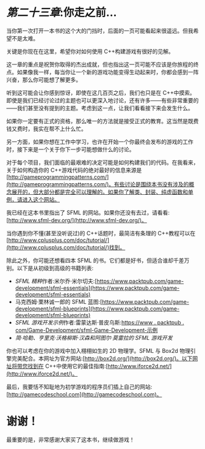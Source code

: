 # *第二十三章*:你走之前...

当你第一次打开一本书的这个大的门挡时，后面的一页可能看起来很遥远。但我希望不是太难。

关键是你现在在这里，希望你对如何使用 C++构建游戏有很好的见解。

这一章的重点是祝贺你取得的杰出成就，但也指出这一页可能不应该是你旅程的终点。如果像我一样，每当你让一个新的游戏功能变得生动起来时，你都会感到一阵兴奋，那么你可能想了解更多。

听到这可能会让你感到惊讶，即使在这几百页之后，我们也只是在 C++中摸索。即使是我们已经讨论过的主题也可以更深入地讨论，还有许多——有些非常重要的——我们甚至没有提到的主题。考虑到这一点，让我们看看接下来会发生什么。

如果你一定要有正式的资格，那么唯一的方法就是接受正式的教育。这当然是既费钱又费时，我实在帮不上什么忙。

另一方面，如果你想在工作中学习，也许在开始一个你最终会发布的游戏的工作时，接下来是一个关于你下一步可能想做什么的讨论。

对于每个项目，我们面临的最艰难的决定可能是如何构建我们的代码。在我看来，关于如何构造你的 C++游戏代码的绝对最好的信息来源是[http://gameprogrammingpatterns.com/](http://gameprogrammingpatterns.com/)。有些讨论是围绕本书没有涉及的概念展开的，但大部分都是完全可以理解的。如果你了解类、封装、纯虚函数和单例，请进入这个网站。

我已经在这本书里指出了 SFML 的网站。如果你还没有去过，请看看:[http://www.sfml-dev.org/](http://www.sfml-dev.org/)。

当你遇到你不懂(甚至没听说过)的 C++话题时，最简洁有条理的 C++教程可以在[http://www.cplusplus.com/doc/tutorial/](http://www.cplusplus.com/doc/tutorial/)找到。

除此之外，你可能还想看四本 SFML 的书。它们都是好书，但适合谁却千差万别。以下是从初级到高级的书籍列表:

*   *SFML 精粹*作者:米尔乔·米尔切夫:[https://www.packtpub.com/game-development/sfml-essentials](https://www.packtpub.com/game-development/sfml-essentials)
*   马克西姆·栗林诚一郎的 SFML 蓝图:[https://www.packtpub.com/game-development/sfml-blueprints](https://www.packtpub.com/game-development/sfml-blueprints)
*   *SFML 游戏开发示例*作者:雷蒙达斯·普皮乌斯:[https://www . packtpub . com/Game-Development/sfml-Game-Development-示例](https://www.packtpub.com/game-development/sfml-game-development-example)
*   *简·哈勒、亨里克·沃格柳斯·汉森和阿图尔·莫雷拉的 SFML 游戏开发*

你也可以考虑在你的游戏中加入栩栩如生的 2D 物理学。SFML 与 Box2d 物理引擎完美配合。本网址为官方网站:[http://box2d.org/](http://box2d.org/)。以下网址将带您找到在 C++中使用它的最佳指南:[http://www.iforce2d.net/](http://www.iforce2d.net/)。

最后，我要恬不知耻地为初学游戏的程序员们插上自己的网站:[http://gamecodeschool.com](http://gamecodeschool.com)。

# 谢谢！

最重要的是，非常感谢大家买了这本书，继续做游戏！